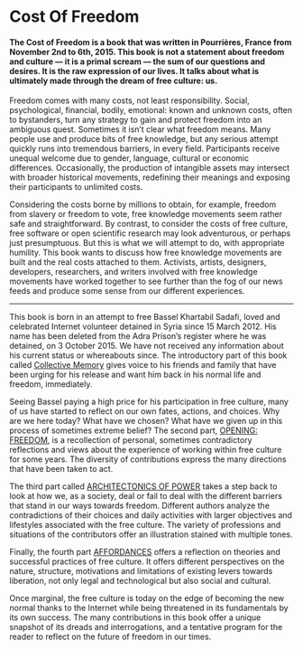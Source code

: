 # Cost Of Freedom

#### The Cost of Freedom is a book that was written in Pourrières, France from November 2nd to 6th, 2015. This book is not a statement about freedom and culture — it is a primal scream — the sum of our questions and desires. It is the raw expression of our lives. It talks about what is ultimately made through the dream of free culture: us.


Freedom comes with many costs, not least responsibility. Social, psychological, financial, bodily, emotional: known and unknown costs, often to bystanders, turn any strategy to gain and protect freedom into an ambiguous quest. Sometimes it isn’t clear what freedom means. Many people use and produce bits of free knowledge, but any serious attempt quickly runs into tremendous barriers, in every field. Participants receive unequal welcome due to gender, language, cultural or economic differences. Occasionally, the production of intangible assets may intersect with broader historical movements, redefining their meanings and exposing their participants to unlimited costs.

Considering the costs borne by millions to obtain, for example, freedom from slavery or freedom to vote, free knowledge movements seem rather safe and straightforward. By contrast, to consider the costs of free culture, free software or open scientific research may look adventurous, or perhaps just presumptuous. But this is what we will attempt to do, with appropriate humility. This book wants to discuss how free knowledge movements are built and the real costs attached to them. Activists, artists, designers, developers, researchers, and writers involved with free knowledge movements have worked together to see further than the fog of our news feeds and produce some sense from our different experiences.

----

This book is born in an attempt to free Bassel Khartabil Sadafi, loved
and celebrated Internet volunteer detained in Syria since 15 March 2012. His name has been deleted from the Adra Prison’s register where
he was detained, on 3 October 2015.  We have not received any
information about his current status or whereabouts since. The
introductory part of this book called [Collective Memory][0] gives
voice to his friends and family that have been urging for his release
and want him back in his normal life and freedom, immediately.

Seeing Bassel paying a high price for his participation in free
culture, many of us have started to reflect on our own fates, actions,
and choices. Why are we here today? What have we chosen? What have we
given up in this process of sometimes extreme belief? The second part,
[OPENING: FREEDOM][1], is a recollection of personal, sometimes
contradictory reflections and views about the experience of working
within free culture for some years. The diversity of contributions
express the many directions that have been taken to act.

The third part called [ARCHITECTONICS OF POWER][2] takes a step back
to look at how we, as a society, deal or fail to deal with the
different barriers that stand in our ways towards freedom. Different
authors analyze the contradictions of their choices and daily
activities with larger objectives and lifestyles associated with the
free culture. The variety of professions and situations of the
contributors offer an illustration stained with multiple tones.

Finally, the fourth part [AFFORDANCES][3] offers a reflection on
theories and successful practices of free culture. It offers different
perspectives on the nature, structure, motivations and limitations of
existing levers towards liberation, not only legal and technological
but also social and cultural.

Once marginal, the free culture is today on the edge of becoming the
new normal thanks to the Internet while being threatened in its
fundamentals by its own success.  The many contributions in this book
offer a unique snapshot of its dreads and interrogations, and a
tentative program for the reader to reflect on the future of freedom
in our times.

[0]: ./collective-memory/index.html
[1]: ./opening:freedom/index.html
[2]: ./architectonics-of-power/index.html
[3]: ./affordances/index.html
